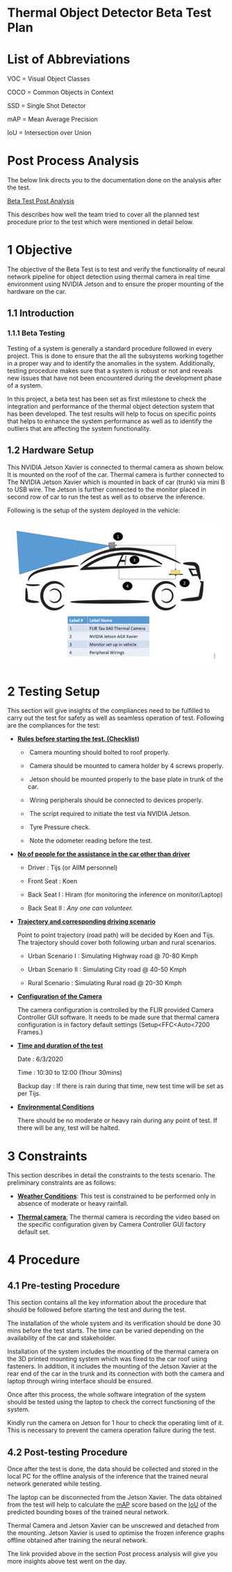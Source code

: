 # Thermal Object Detector Beta Test Plan



# List of Abbreviations

VOC = Visual Object Classes 

COCO = Common Objects in Context

SSD = Single Shot Detector

mAP = Mean Average Precision

IoU = Intersection over Union

# Post Process Analysis

The below link directs you to the documentation done on the analysis after the test. 

[Beta Test Post Analysis](beta_test_post_analysis.md)

This describes how well the team tried to cover all the planned test procedure prior to the test which were mentioned in detail below. 

# 1 Objective

The objective of the Beta Test is to test and verify the functionality of  neural network pipeline for object detection using thermal camera in real time environment using NVIDIA Jetson and to ensure the proper mounting of the hardware on the car.

## 1.1 Introduction

### 1.1.1  Beta Testing

Testing of a system is generally a standard procedure followed in every project. This is done to ensure that the all the subsystems working together in a proper way and to identify the anomalies in the system. Additionally, testing procedure makes sure that a system is robust or not and reveals new issues that have not been encountered during the development phase of a system.

In this project, a beta test has been set as first milestone to check the integration and performance of the thermal object detection system that has been developed. The test results will help to focus on specific points that helps to enhance the system performance as well as to identify the outliers that are affecting the system functionality.

## 1.2 Hardware Setup

This NVIDIA Jetson Xavier is connected to thermal camera as shown below. It is mounted on the roof of the car. Thermal camera is further connected to The NVIDIA Jetson Xavier which is mounted in back of car (trunk) via mini B to USB wire. The Jetson is further connected to the monitor placed in second row of car to run the test as well as to observe the inference.

Following is the setup of the system deployed in the vehicle:

![test_setup](doc_images/testsetup.jpeg)

# 2 Testing Setup

This section will give insights of the compliances need to be fulfilled to carry out the test for safety as well as seamless operation of test. Following are the compliances for the test: 

- **<u>Rules before starting the test. (Checklist)</u>**

   - ​	Camera mounting should bolted to roof properly.

   - ​	Camera should be mounted to camera holder by 4 screws properly.

   - ​	Jetson should be mounted properly to the base plate in trunk of the car.

   - ​	Wiring peripherals should be connected to devices properly.

   - ​	The script required to initiate the test via NVIDIA Jetson.

   - ​	Tyre Pressure check.

   - ​	Note the odometer reading before the test.

- **<u>No of people for the assistance in the car other than driver</u>**

   - Driver : Tijs (or AIIM personnel) 

   - Front Seat : Koen

   - Back Seat I : Hiram (for monitoring the inference on monitor/Laptop)

   - Back Seat II : *Any one can volunteer.*

- **<u>Trajectory and corresponding driving scenario</u>**

   Point to point trajectory (road path) will be decided by Koen and Tijs. The trajectory should cover both following urban and rural scenarios.

   - Urban Scenario I : Simulating Highway road @ 70-80 Kmph

   - Urban Scenario II : Simulating City road @ 40-50 Kmph

   - Rural Scenario : Simulating Rural road @ 20-30 Kmph

- **<u>Configuration of the Camera</u>**

   The camera configuration is controlled by the FLIR provided Camera Controller GUI software. It needs to be made sure that thermal camera configuration is in factory default settings (Setup<FFC<Auto<7200 Frames.)

- **<u>Time and duration of the test</u>**

   Date : 6/3/2020

   Time : 10:30 to 12:00 (1hour 30mins)

   Backup day : If there is rain during that time, new test time will be set as per Tijs. 

- <u>**Environmental Conditions**</u>

   There should be no moderate or heavy rain during any point of test. If there will be any, test will be halted.

# 3 Constraints 

This section describes in detail the constraints to the tests scenario. The preliminary constraints are as follows: 

- <u>**Weather Conditions**</u>: This test is constrained to be performed only in absence of moderate or heavy rainfall.

- <u>**Thermal camera**:</u> The thermal camera is recording the video based on the specific configuration given by Camera Controller GUI factory default set.

 

# 4 Procedure

## 4.1 Pre-testing Procedure

This section contains all the key information about the procedure that should be followed before starting the test and during the test. 

The installation of the whole system and its verification should be done 30 mins before the test starts. The time can be varied depending on the availability of the car and stakeholder.

Installation of the system includes the mounting of the thermal camera on the 3D printed mounting system which was fixed to the car roof using fasteners. In addition, it includes the mounting of the Jetson Xavier at the rear end of the car in the trunk and its connection with both the camera and laptop through wiring interface should be ensured. 

Once after this process, the whole software integration of the system should be tested using the laptop to check the correct functioning of the system. 

Kindly run the camera on Jetson for 1 hour to check the operating limit of it. This is necessary to prevent the camera operation failure during the test.



## 4.2 Post-testing Procedure

Once after the test is done, the data should be collected and stored in the local PC for the offline analysis of the inference that the trained neural network generated while testing. 

The laptop can be disconnected from the Jetson Xavier. The data obtained from the test will help to calculate the [mAP](#List-of-Abbreviations) score based on the [IoU](#List-of-Abbreviations) of the predicted bounding boxes of the trained neural network. 

Thermal Camera and Jetson Xavier can be unscrewed and detached from the mounting. Jetson Xavier is used to optimise the frozen inference graphs offline obtained after training the neural network. 

The link provided above in the section Post process analysis will give you more insights above test went on the day.

 



 

 

 



 
